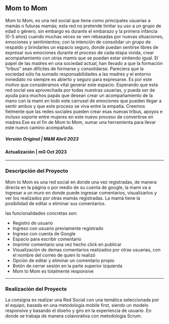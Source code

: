 ## Mom to Mom

Mom to Mom, es una red social que tiene como principales usuarias a mamás o futuras mamás; esta red no pretende limitar su uso a un grupo de edad o género, sin embargo es durante el embarazo y la primera infancia (0-5 años) cuando muchas veces se ven rebasadas por nuevas situaciones, emociones y sentimientos;  con la intención de consolidar un grupo de respaldo y brindarles un espacio seguro, donde puedan sentirse libres de expresar sus emociones durante el proceso de cada etapa vivida, crear acompañamiento con otras mamis que se puedan estar sintiendo igual. 
El papel de las madres en una sociedad actual, han llevado a que la formación “tribus” sean difíciles de formarse y  consolidarse. Pareciera que la sociedad sólo ha sumado responsabilidades a las madres y el entorno inmediato no siempre es abierto y seguro para expresarse. Es por este motivo que consideramos vital generar este espacio. Esperando que esta red social sea aprovechada por todas nuestras usuarias, y pueda ser de ayuda para muchos papás que desean crear un acompañamiento de la mano con la mami en todo este carrusel de emociones que pueden llegar a sentir ambos y que este proceso se viva entre la empatía.
Creemos fielmente que las redes sociales pueden crear esas nuevas tribus, apoyos e incluso soporte entre mujeres en este nuevo proceso de convertirse en madres.Ese es el fin de Mom to Mom, sumar una herramienta para llevar este nuevo camino acompañada.

##### Versión Original | M&M Abril 2023
#### Actualización | mG Oct 2023 


***

### Descripción del Proyecto

Mom to Mom es una red social en donde una vez registradas, de manera directa en la página o por medio de su cuenta de google, la mami va a ingresar a un muro en donde puede ingresar comentarios, visualizarlos y ver los realizados por otras mamás registradas. La mamá tiene la posibilidad de editar o eliminar sus comentarios.

las funcionalidades concretas son:

* Registro de usuario
* Ingreso con usuario previamente registrado 
* Ingreso con cuenta de Google
* Espacio para escribir comentario
* Imprimir comentario una vez hecho click en publicar
* Visualización de demas comentarios realizados por otras usuarias, con el nombre del correo de quien lo realizó 
* Opción de editar y eliminar un comentario propio
* Botón de cerrar sesión en la parte superior izquierda
* Mom to Mom es totalmente responsive

***

### Realización del Proyecto

La consigna es realizar una Red Social con una temática seleccionada por el equipo, basada en una metodología mobile first, siendo un modelo responsive y basando el diseño y giro en la experiencia de usuario. En donde se trabaja de manera colavorativa con metodología Scrum.



